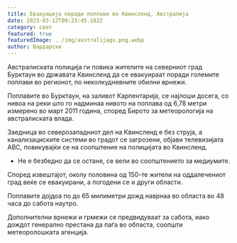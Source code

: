 ```yaml
---
title: Евакуација поради поплави во Квинсленд, Австралија
date: 2023-03-12T00:23:45.182Z
category: свет
featured: true
featuredImage: ../img/avstralijagx.png.webp
author: Вардарски
---
```


Австралиската полиција ги повика жителите на северниот град Бурктаун во државата Квинсленд да се евакуираат поради големите поплави во регионот, по неколкудневните обилни врнежи.

Поплавите во Бурктаун, на заливот Карпентарија, се најлоши досега, со нивоа на реки што го надминаа нивото на поплава од 6,78 метри измерено во март 2011 година, според Бирото за метеорологија на австралиската влада.

Заедница во северозападниот дел на Квинсленд е без струја, а канализациските системи во градот се загрозени, објави телевизијата ABC, повикувајќи се на соопштение на полицијата во Квинсленд.

- Не е безбедно да се остане, се вели во соопштението за медиумите.

Според извештајот, околу половина од 150-те жители на оддалечениот град веќе се евакуирани, а погодени се и други области.

Поплавите дојдоа по до 65 милиметри дожд наврнаа во областа во 48 часа до сабота наутро.

Дополнителни врнежи и грмежи се предвидуваат за сабота, иако дождот генерално престана да паѓа во областа, соопшти метеоролошката агенција.
